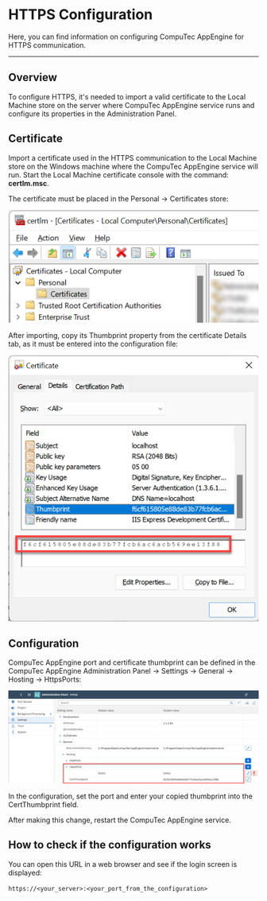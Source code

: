 # HTTPS Configuration

Here, you can find information on configuring CompuTec AppEngine for HTTPS communication.

---

## Overview

To configure HTTPS, it's needed to import a valid certificate to the Local Machine store on the server where CompuTec AppEngine service runs and configure its properties in the Administration Panel.

## Certificate

Import a certificate used in the HTTPS communication to the Local Machine store on the Windows machine where the CompuTec AppEngine service will run. Start the Local Machine certificate console with the command: **certlm.msc**.

The certificate must be placed in the Personal → Certificates store:

![Certificate](./media/https-configuration/certificate-local-computer.png)

After importing, copy its Thumbprint property from the certificate Details tab, as it must be entered into the configuration file:

![Certificate](./media/https-configuration/certificate-thumbprint.png)

## Configuration

CompuTec AppEngine port and certificate thumbprint can be defined in the CompuTec AppEngine Administration Panel → Settings → General → Hosting → HttpsPorts:

![Setting](./media/https-configuration/appengine-https-settings.png)

In the configuration, set the port and enter your copied thumbprint into the CertThumbprint field.

After making this change, restart the CompuTec AppEngine service.

## How to check if the configuration works

You can open this URL in a web browser and see if the login screen is displayed:

```https://<your_server>:<your_port_from_the_configuration>```
